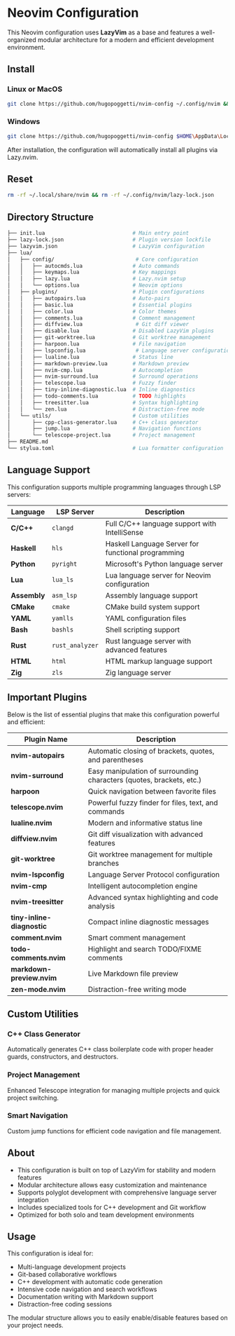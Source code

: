 # Neovim Configuration

This Neovim configuration uses **LazyVim** as a base and features a well-organized modular architecture for a modern and efficient development environment.

## Install

### Linux or MacOS
```bash
git clone https://github.com/hugopoggetti/nvim-config ~/.config/nvim && nvim
```

### Windows
```bash
git clone https://github.com/hugopoggetti/nvim-config $HOME\AppData\Local\nvim --depth 1 && nvim
```

After installation, the configuration will automatically install all plugins via Lazy.nvim.

## Reset

```bash
rm -rf ~/.local/share/nvim && rm -rf ~/.config/nvim/lazy-lock.json
```

## Directory Structure

```bash
├── init.lua                            # Main entry point
├── lazy-lock.json                      # Plugin version lockfile
├── lazyvim.json                        # LazyVim configuration
├── lua/
│   ├── config/                          # Core configuration
│   │   ├── autocmds.lua                # Auto commands
│   │   ├── keymaps.lua                 # Key mappings
│   │   ├── lazy.lua                    # Lazy.nvim setup
│   │   └── options.lua                 # Neovim options
│   ├── plugins/                        # Plugin configurations
│   │   ├── autopairs.lua               # Auto-pairs
│   │   ├── basic.lua                   # Essential plugins
│   │   ├── color.lua                   # Color themes
│   │   ├── comments.lua                # Comment management
│   │   ├── diffview.lua                 # Git diff viewer
│   │   ├── disable.lua                 # Disabled LazyVim plugins
│   │   ├── git-worktree.lua            # Git worktree management
│   │   ├── harpoon.lua                 # File navigation
│   │   ├── lspconfig.lua                # Language server configuration
│   │   ├── lualine.lua                 # Status line
│   │   ├── markdown-preview.lua        # Markdown preview
│   │   ├── nvim-cmp.lua                # Autocompletion
│   │   ├── nvim-surround.lua           # Surround operations
│   │   ├── telescope.lua               # Fuzzy finder
│   │   ├── tiny-inline-diagnostic.lua  # Inline diagnostics
│   │   ├── todo-comments.lua           # TODO highlights
│   │   ├── treesitter.lua              # Syntax highlighting
│   │   └── zen.lua                     # Distraction-free mode
│   └── utils/                          # Custom utilities
│       ├── cpp-class-generator.lua     # C++ class generator
│       ├── jump.lua                    # Navigation functions
│       └── telescope-project.lua       # Project management
├── README.md
└── stylua.toml                         # Lua formatter configuration
```

## Language Support

This configuration supports multiple programming languages through LSP servers:

| Language | LSP Server | Description |
|----------|------------|-------------|
| **C/C++** | `clangd` | Full C/C++ language support with IntelliSense |
| **Haskell** | `hls` | Haskell Language Server for functional programming |
| **Python** | `pyright` | Microsoft's Python language server |
| **Lua** | `lua_ls` | Lua language server for Neovim configuration |
| **Assembly** | `asm_lsp` | Assembly language support |
| **CMake** | `cmake` | CMake build system support |
| **YAML** | `yamlls` | YAML configuration files |
| **Bash** | `bashls` | Shell scripting support |
| **Rust** | `rust_analyzer` | Rust language server with advanced features |
| **HTML** | `html` | HTML markup language support |
| **Zig** | `zls` | Zig language server |

## Important Plugins

Below is the list of essential plugins that make this configuration powerful and efficient:

| Plugin Name | Description |
|-------------|-------------|
| **nvim-autopairs** | Automatic closing of brackets, quotes, and parentheses |
| **nvim-surround** | Easy manipulation of surrounding characters (quotes, brackets, etc.) |
| **harpoon** | Quick navigation between favorite files |
| **telescope.nvim** | Powerful fuzzy finder for files, text, and commands |
| **lualine.nvim** | Modern and informative status line |
| **diffview.nvim** | Git diff visualization with advanced features |
| **git-worktree** | Git worktree management for multiple branches |
| **nvim-lspconfig** | Language Server Protocol configuration |
| **nvim-cmp** | Intelligent autocompletion engine |
| **nvim-treesitter** | Advanced syntax highlighting and code analysis |
| **tiny-inline-diagnostic** | Compact inline diagnostic messages |
| **comment.nvim** | Smart comment management |
| **todo-comments.nvim** | Highlight and search TODO/FIXME comments |
| **markdown-preview.nvim** | Live Markdown file preview |
| **zen-mode.nvim** | Distraction-free writing mode |

## Custom Utilities

### C++ Class Generator
Automatically generates C++ class boilerplate code with proper header guards, constructors, and destructors.

### Project Management
Enhanced Telescope integration for managing multiple projects and quick project switching.

### Smart Navigation
Custom jump functions for efficient code navigation and file management.

## About

- This configuration is built on top of LazyVim for stability and modern features
- Modular architecture allows easy customization and maintenance  
- Supports polyglot development with comprehensive language server integration
- Includes specialized tools for C++ development and Git workflow
- Optimized for both solo and team development environments

## Usage

This configuration is ideal for:
- Multi-language development projects
- Git-based collaborative workflows
- C++ development with automatic code generation
- Intensive code navigation and search workflows
- Documentation writing with Markdown support
- Distraction-free coding sessions

The modular structure allows you to easily enable/disable features based on your project needs.
